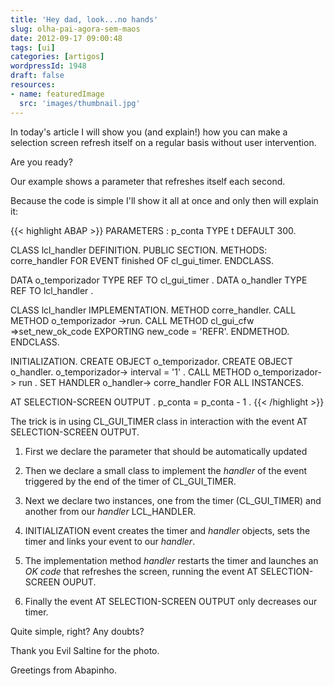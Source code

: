 ```yaml
---
title: 'Hey dad, look...no hands'
slug: olha-pai-agora-sem-maos
date: 2012-09-17 09:00:48
tags: [ui]
categories: [artigos]
wordpressId: 1948
draft: false
resources:
- name: featuredImage
  src: 'images/thumbnail.jpg'
---
```

In today's article I will show you (and explain!) how you can make a selection screen refresh itself on a regular basis without user intervention.

Are you ready?

<!--more-->

Our example shows a parameter that refreshes itself each second.

Because the code is simple I'll show it all at once and only then will explain it:


{{< highlight ABAP >}}
PARAMETERS : p_conta TYPE t DEFAULT 300.

CLASS lcl_handler DEFINITION.
  PUBLIC SECTION.
    METHODS: corre_handler FOR EVENT finished OF cl_gui_timer.
ENDCLASS.

DATA o_temporizador TYPE REF TO cl_gui_timer .
DATA o_handler TYPE REF TO lcl_handler .

CLASS lcl_handler IMPLEMENTATION.
  METHOD corre_handler.
    CALL METHOD o_temporizador ->run.
    CALL METHOD cl_gui_cfw =>set_new_ok_code
      EXPORTING
        new_code = 'REFR'.
  ENDMETHOD.
ENDCLASS.

INITIALIZATION.
  CREATE OBJECT o_temporizador.
  CREATE OBJECT o_handler.
  o_temporizador-> interval = '1' .
  CALL METHOD o_temporizador-> run .
  SET HANDLER o_handler-> corre_handler FOR ALL INSTANCES.

AT SELECTION-SCREEN OUTPUT .
  p_conta = p_conta - 1 .
{{< /highlight >}}

The trick is in using CL_GUI_TIMER class in interaction with the event AT SELECTION-SCREEN OUTPUT.

  1. First we declare the parameter that should be automatically updated

  2. Then we declare a small class to implement the _handler_ of the event triggered by the end of the timer of CL_GUI_TIMER.

  3. Next we declare two instances, one from the timer (CL_GUI_TIMER) and another from our _handler_ LCL_HANDLER.

  4. INITIALIZATION event creates the timer and _handler_ objects, sets the timer and links your event to our _handler_.

  5. The implementation method _handler_ restarts the timer and launches an _OK code_ that refreshes the screen, running the event AT SELECTION-SCREEN OUPUT.

  6. Finally the event AT SELECTION-SCREEN OUTPUT only decreases our timer.

Quite simple, right? Any doubts?

Thank you Evil Saltine for the photo.

Greetings from Abapinho.
